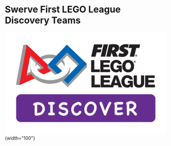 # Swerve First LEGO League Discovery Teams

![FLLD](../assets/images/logo_flld_rgb.png){width="100"}
